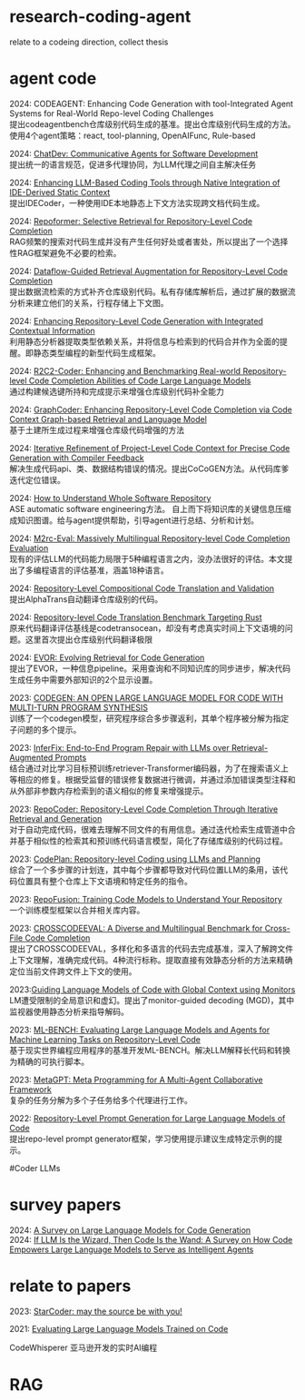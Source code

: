 # research-coding-agent
relate to a codeing direction, collect thesis

# agent code
2024: CODEAGENT: Enhancing Code Generation with tool-Integrated Agent Systems for Real-World Repo-level Coding Challenges<br>
提出codeagentbench仓库级别代码生成的基准。提出仓库级别代码生成的方法。使用4个agent策略：react, tool-planning, OpenAIFunc, Rule-based

2024: [ChatDev: Communicative Agents for Software Development](https://arxiv.org/pdf/2307.07924)<br>
提出统一的语言规范，促进多代理协同，为LLM代理之间自主解决任务

2024: [Enhancing LLM-Based Coding Tools through Native Integration of IDE-Derived Static Context](https://arxiv.org/pdf/2402.03630)<br>
提出IDECoder，一种使用IDE本地静态上下文方法实现跨文档代码生成。

2024: [Repoformer: Selective Retrieval for Repository-Level Code Completion](https://arxiv.org/pdf/2403.10059)<br>
RAG频繁的搜索对代码生成并没有产生任何好处或者害处，所以提出了一个选择性RAG框架避免不必要的检索。

2024: [Dataflow-Guided Retrieval Augmentation for Repository-Level Code Completion](https://arxiv.org/pdf/2405.19782)<br>
提出数据流检索的方式补齐仓库级别代码。私有存储库解析后，通过扩展的数据流分析来建立他们的关系，行程存储上下文图。

2024: [Enhancing Repository-Level Code Generation with Integrated Contextual Information](https://arxiv.org/pdf/2406.03283)<br>
利用静态分析器提取类型依赖关系，并将信息与检索到的代码合并作为全面的提醒。即静态类型编程的新型代码生成框架。

2024: [R2C2-Coder: Enhancing and Benchmarking Real-world Repository-level Code Completion Abilities of Code Large Language Models](https://arxiv.org/pdf/2406.01359)<br>
通过构建候选键所持和完成提示来增强仓库级别代码补全能力

2024: [GraphCoder: Enhancing Repository-Level Code Completion via Code Context Graph-based Retrieval and Language Model](https://arxiv.org/pdf/2406.07003)<br>
基于土建所生成过程来增强仓库级代码增强的方法

2024: [Iterative Refinement of Project-Level Code Context for Precise Code Generation with Compiler Feedback](https://arxiv.org/pdf/2403.16792)<br>
解决生成代码api、类、数据结构错误的情况。提出CoCoGEN方法。从代码库爹迭代定位错误。

2024: [How to Understand Whole Software Repository](https://arxiv.org/pdf/2406.01422)<br>
ASE automatic software engineering方法。
自上而下将知识库的关键信息压缩成知识图谱。给与agent提供帮助，引导agent进行总结、分析和计划。

2024: [M2rc-Eval: Massively Multilingual Repository-level Code Completion Evaluation](https://arxiv.org/pdf/2410.21157)<br>
现有的评估LLM的代码能力局限于5种编程语言之内，没办法很好的评估。本文提出了多编程语言的评估基准，涵盖18种语言。

2024: [Repository-Level Compositional Code Translation and Validation](https://arxiv.org/pdf/2410.24117)<br>
提出AlphaTrans自动翻译仓库级别的代码。

2024: [Repository-level Code Translation Benchmark Targeting Rust](https://arxiv.org/pdf/2411.13990)<br>
原来代码翻译评估基线是codetransocean，却没有考虑真实时间上下文语境的问题。这里首次提出仓库级别代码翻译极限

2024: [EVOR: Evolving Retrieval for Code Generation](https://aclanthology.org/2024.findings-emnlp.143.pdf)<br>
提出了EVOR，一种信息pipeline。采用查询和不同知识库的同步进步，解决代码生成任务中需要外部知识的2个显示设置。

2023: [CODEGEN: AN OPEN LARGE LANGUAGE MODEL FOR CODE WITH MULTI-TURN PROGRAM SYNTHESIS](https://arxiv.org/pdf/2203.13474)<br>
训练了一个codegen模型，研究程序综合多步骤返利，其单个程序被分解为指定子问题的多个提示。

2023: [InferFix: End-to-End Program Repair with LLMs over Retrieval-Augmented Prompts](https://arxiv.org/pdf/2303.07263)<br>
结合通过对比学习目标预训练retriever-Transformer编码器，为了在搜索语义上等相应的修复。根据受监督的错误修复数据进行微调，并通过添加错误类型注释和从外部非参数内存检索到的语义相似的修复来增强提示。

2023: [RepoCoder: Repository-Level Code Completion Through Iterative Retrieval and Generation](https://arxiv.org/pdf/2303.12570)<br>
对于自动完成代码，很难去理解不同文件的有用信息。通过迭代检索生成管道中合并基于相似性的检索其和预训练代码语言模型，简化了存储库级别的代码过程。

2023: [CodePlan: Repository-level Coding using LLMs and Planning](https://arxiv.org/pdf/2309.12499)<br>
综合了一个多步骤的计划连，其中每个步骤都导致对代码位置LLM的条用，该代码位置具有整个仓库上下文语境和特定任务的指令。

2023: [RepoFusion: Training Code Models to Understand Your Repository](https://arxiv.org/pdf/2306.10998)<br>
一个训练模型框架以合并相关库内容。

2023: [CROSSCODEEVAL: A Diverse and Multilingual Benchmark for Cross-File Code Completion](https://arxiv.org/pdf/2310.11248)<br>
提出了CROSSCODEEVAL，多样化和多语言的代码去完成基准，深入了解跨文件上下文理解，准确完成代码。4种流行标称。提取直接有效静态分析的方法来精确定位当前文件跨文件上下文的使用。

2023:[Guiding Language Models of Code with Global Context using Monitors](https://arxiv.org/pdf/2306.10763)<br>
LM遭受限制的全局意识和虚幻。提出了monitor-guided decoding (MGD)，其中监视器使用静态分析来指导解码。

2023: [ML-BENCH: Evaluating Large Language Models and Agents for Machine Learning Tasks on Repository-Level Code](https://arxiv.org/pdf/2311.09835)<br>
基于现实世界编程应用程序的基准开发ML-BENCH。解决LLM解释长代码和转换为精确的可执行脚本。

2023: [MetaGPT: Meta Programming for A Multi-Agent Collaborative Framework](https://arxiv.org/pdf/2308.00352)<br>
复杂的任务分解为多个子任务给多个代理进行工作。

2022: [Repository-Level Prompt Generation for Large Language Models of Code](https://arxiv.org/pdf/2206.12839)<br>
提出repo-level prompt generator框架，学习使用提示建议生成特定示例的提示。

#Coder LLMs



# survey papers
2024: [A Survey on Large Language Models for Code Generation](https://arxiv.org/pdf/2406.00515)<br>
2024: [If LLM Is the Wizard, Then Code Is the Wand: A Survey on How Code Empowers Large Language Models to Serve as Intelligent Agents](https://arxiv.org/pdf/2401.00812)<br>


# relate to papers
2023: [StarCoder: may the source be with you!](https://arxiv.org/pdf/2305.06161)<br>

2021: [Evaluating Large Language Models Trained on Code](https://arxiv.org/pdf/2107.03374)<br>

CodeWhisperer 
亚马逊开发的实时AI编程

# RAG
